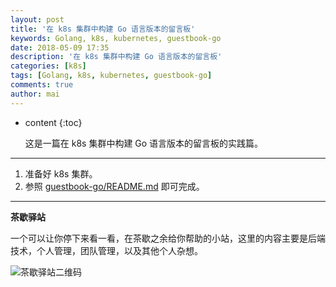 ```yaml
---
layout: post
title: '在 k8s 集群中构建 Go 语言版本的留言板'
keywords: Golang, k8s, kubernetes, guestbook-go
date: 2018-05-09 17:35
description: '在 k8s 集群中构建 Go 语言版本的留言板'
categories: [k8s]
tags: [Golang, k8s, kubernetes, guestbook-go]
comments: true
author: mai
---
```


* content
{:toc}

    这是一篇在 k8s 集群中构建 Go 语言版本的留言板的实践篇。

----

1. 准备好 k8s 集群。
2. 参照 [guestbook-go/README.md](https://github.com/kubernetes/examples/blob/master/guestbook-go/README.md) 即可完成。

----

**茶歇驿站**

一个可以让你停下来看一看，在茶歇之余给你帮助的小站，这里的内容主要是后端技术，个人管理，团队管理，以及其他个人杂想。

![茶歇驿站二维码](http://oqos7hrvp.bkt.clouddn.com/blog/tech_tea.jpg)
